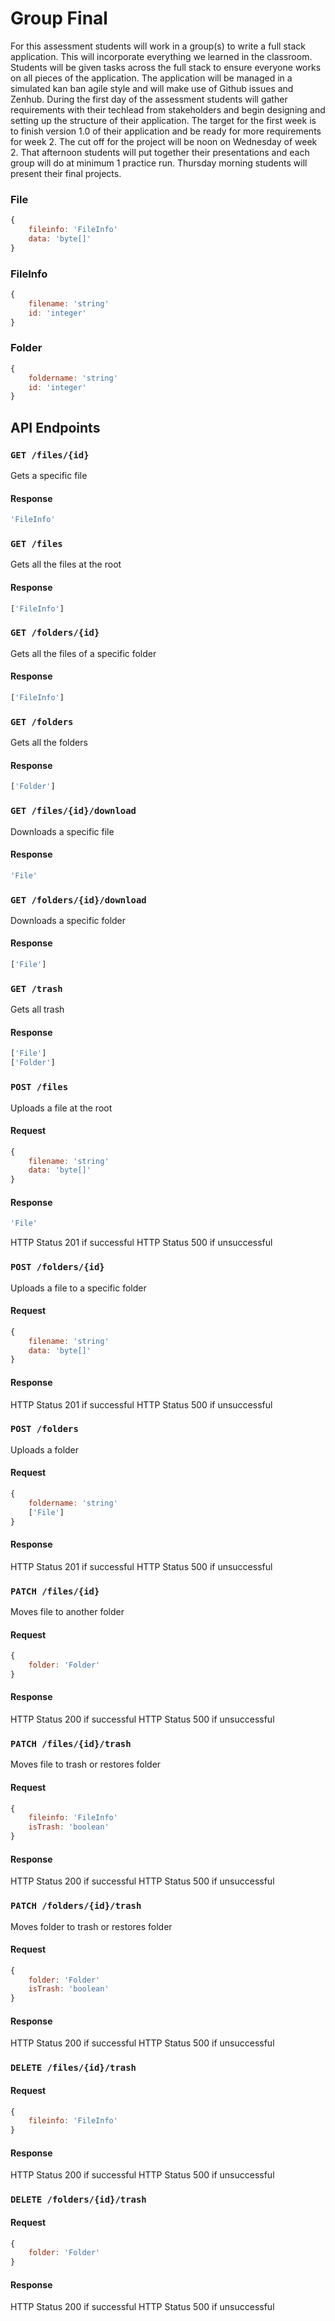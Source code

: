 # Group Final

For this assessment students will work in a group(s) to write a full stack application. This will incorporate everything we 
learned in the classroom. Students will be given tasks across the full stack to ensure everyone works on all pieces of the 
application. The application will be managed in a simulated kan ban agile style and will make use of Github issues and Zenhub. 
During the first day of the assessment students will gather requirements with their techlead from stakeholders and begin 
designing and setting up the structure of their application. The target for the first week is to finish version 1.0 of their 
application and be ready for more requirements for week 2. The cut off for the project will be noon on Wednesday of week 2. 
That afternoon students will put together their presentations and each group will do at minimum 1 practice run. Thursday 
morning students will present their final projects.

### File
```javascript
{
    fileinfo: 'FileInfo'
    data: 'byte[]'
}
```

### FileInfo
```javascript
{
    filename: 'string'
    id: 'integer'
}
```

### Folder
```javascript
{
    foldername: 'string'
    id: 'integer'
}
```

## API Endpoints

### `GET /files/{id}`
Gets a specific file

#### Response
```javascript
'FileInfo'
```

### `GET /files`
Gets all the files at the root

#### Response
```javascript
['FileInfo']
```

### `GET /folders/{id}`
Gets all the files of a specific folder

#### Response
```javascript
['FileInfo']
```

### `GET /folders`
Gets all the folders

#### Response
```javascript
['Folder']
```

### `GET /files/{id}/download`
Downloads a specific file

#### Response
```javascript
'File'
```

### `GET /folders/{id}/download`
Downloads a specific folder

#### Response
```javascript
['File']
```

### `GET /trash`
Gets all trash

#### Response
```javascript
['File']
['Folder']
```

### `POST /files`
Uploads a file at the root

#### Request
```javascript
{
    filename: 'string'
    data: 'byte[]'
}
```

#### Response
```javascript
'File'
```
HTTP Status 201 if successful
HTTP Status 500 if unsuccessful

### `POST /folders/{id}`
Uploads a file to a specific folder

#### Request
```javascript
{
    filename: 'string'
    data: 'byte[]'
}
```

#### Response
HTTP Status 201 if successful
HTTP Status 500 if unsuccessful

### `POST /folders`
Uploads a folder

#### Request
```javascript
{
    foldername: 'string'
    ['File']
}
```

#### Response
HTTP Status 201 if successful
HTTP Status 500 if unsuccessful

### `PATCH /files/{id}`
Moves file to another folder

#### Request
```javascript
{
    folder: 'Folder'
}
```

#### Response
HTTP Status 200 if successful
HTTP Status 500 if unsuccessful

### `PATCH /files/{id}/trash`
Moves file to trash or restores folder

#### Request
```javascript
{
    fileinfo: 'FileInfo'
    isTrash: 'boolean'
}
```

#### Response
HTTP Status 200 if successful
HTTP Status 500 if unsuccessful

### `PATCH /folders/{id}/trash`
Moves folder to trash or restores folder

#### Request
```javascript
{
    folder: 'Folder'
    isTrash: 'boolean'
}
```

#### Response
HTTP Status 200 if successful
HTTP Status 500 if unsuccessful

### `DELETE /files/{id}/trash`

#### Request
```javascript
{
    fileinfo: 'FileInfo'
}
```

#### Response
HTTP Status 200 if successful
HTTP Status 500 if unsuccessful

### `DELETE /folders/{id}/trash`

#### Request
```javascript
{
    folder: 'Folder'
}
```

#### Response
HTTP Status 200 if successful
HTTP Status 500 if unsuccessful
